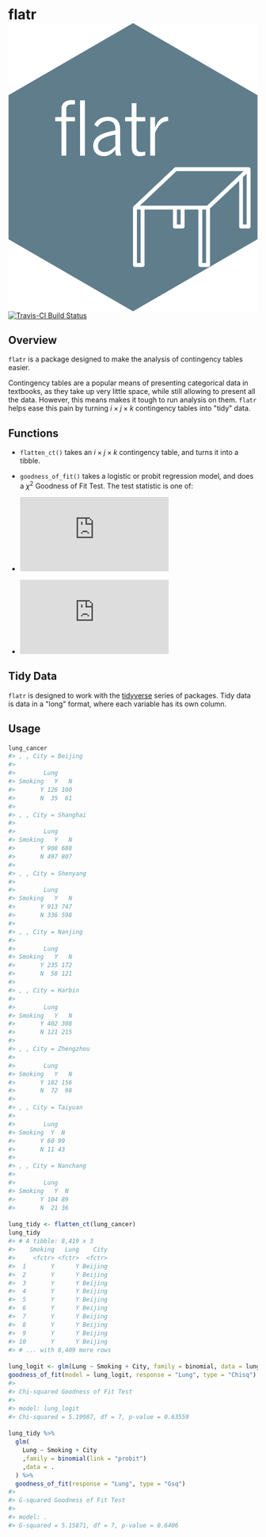 <!-- README.md is generated from README.Rmd. Please edit that file -->
flatr <img src="man/figures/logo.png" align="right" />
======================================================

[![Travis-CI Build Status](https://travis-ci.org/EvilGRAHAM/flatr.svg?branch=master)](https://travis-ci.org/EvilGRAHAM/flatr)

Overview
--------

`flatr` is a package designed to make the analysis of contingency tables easier.

Contingency tables are a popular means of presenting categorical data in textbooks, as they take up very little space, while still allowing to present all the data. However, this means makes it tough to run analysis on them. `flatr` helps ease this pain by turning *i* × *j* × *k* contingency tables into "tidy" data.

Functions
---------

-   `flatten_ct()` takes an *i* × *j* × *k* contingency table, and turns it into a tibble.

-   `goodness_of_fit()` takes a logistic or probit regression model, and does a *χ*<sup>2</sup> Goodness of Fit Test. The test statistic is one of:

-   ![Chi Squared Equation](https://latex.codecogs.com/gif.latex?%5Cchi%5E%7B2%7D%20%3D%20%5Csum_%7B%5Cforall%20i%2Cj%7D%5Cfrac%7B%5Cleft%28%20O_%7Bi%2Cj%7D%20-%20E_%7Bi%2Cj%7D%20%5Cright%29%5E%7B2%7D%7D%7BE_%7Bi%2Cj%7D%7D)

-   ![G Squared Equation](https://latex.codecogs.com/gif.latex?G%5E%7B2%7D%20%3D%202%5Csum_%7B%5Cforall%20i%2Cj%7DO_%7Bi%2Ci%7D%20%5Cln%5Cleft%28%20%5Cfrac%7BO_%7Bi%2Ci%7D%7D%7BE_%7Bi%2Ci%7D%7D%20%5Cright%29)

Tidy Data
---------

`flatr` is designed to work with the [tidyverse](https://www.tidyverse.org/) series of packages. Tidy data is data in a "long" format, where each variable has its own column.

Usage
-----

``` r
lung_cancer
#> , , City = Beijing
#> 
#>        Lung
#> Smoking   Y   N
#>       Y 126 100
#>       N  35  61
#> 
#> , , City = Shanghai
#> 
#>        Lung
#> Smoking   Y   N
#>       Y 908 688
#>       N 497 807
#> 
#> , , City = Shenyang
#> 
#>        Lung
#> Smoking   Y   N
#>       Y 913 747
#>       N 336 598
#> 
#> , , City = Nanjing
#> 
#>        Lung
#> Smoking   Y   N
#>       Y 235 172
#>       N  58 121
#> 
#> , , City = Harbin
#> 
#>        Lung
#> Smoking   Y   N
#>       Y 402 308
#>       N 121 215
#> 
#> , , City = Zhengzhou
#> 
#>        Lung
#> Smoking   Y   N
#>       Y 182 156
#>       N  72  98
#> 
#> , , City = Taiyuan
#> 
#>        Lung
#> Smoking  Y  N
#>       Y 60 99
#>       N 11 43
#> 
#> , , City = Nanchang
#> 
#>        Lung
#> Smoking   Y  N
#>       Y 104 89
#>       N  21 36

lung_tidy <- flatten_ct(lung_cancer)
lung_tidy
#> # A tibble: 8,419 x 3
#>    Smoking   Lung    City
#>     <fctr> <fctr>  <fctr>
#>  1       Y      Y Beijing
#>  2       Y      Y Beijing
#>  3       Y      Y Beijing
#>  4       Y      Y Beijing
#>  5       Y      Y Beijing
#>  6       Y      Y Beijing
#>  7       Y      Y Beijing
#>  8       Y      Y Beijing
#>  9       Y      Y Beijing
#> 10       Y      Y Beijing
#> # ... with 8,409 more rows

lung_logit <- glm(Lung ~ Smoking + City, family = binomial, data = lung_tidy)
goodness_of_fit(model = lung_logit, response = "Lung", type = "Chisq")
#> 
#> Chi-squared Goodness of Fit Test 
#> 
#> model: lung_logit 
#> Chi-squared = 5.19987, df = 7, p-value = 0.63559

lung_tidy %>% 
  glm(
    Lung ~ Smoking + City
    ,family = binomial(link = "probit")
    ,data = .
  ) %>% 
  goodness_of_fit(response = "Lung", type = "Gsq")
#> 
#> G-squared Goodness of Fit Test 
#> 
#> model: . 
#> G-squared = 5.15871, df = 7, p-value = 0.6406
```
